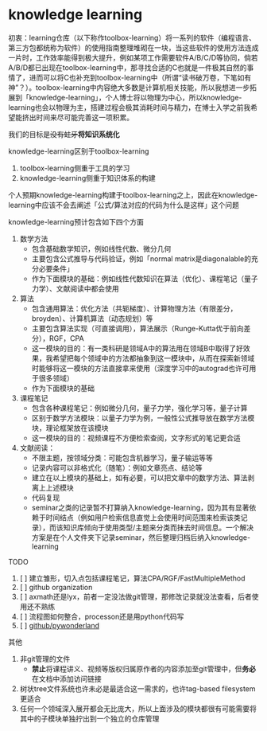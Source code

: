 # knowledge learning

初衷：learning仓库（以下称作toolbox-learning）将一系列的软件（编程语言、第三方包都统称为软件）的使用指南整理堆砌在一块，当这些软件的使用方法连成一片时，工作效率能得到极大提升，例如某项工作需要软件A/B/C/D等协同，倘若A/B/D都已出现在toolbox-learning中，那寻找合适的C也就是一件极其自然的事情了，进而可以将C也补充到toolbox-learning中（所谓“读书破万卷，下笔如有神”？）。toolbox-learning中内容绝大多数是计算机相关技能，所以我想进一步拓展到「knowledge-learning」，个人博士将以物理为中心，所以knowledge-learning也会以物理为主，搭建过程会极其消耗时间与精力，在博士入学之前我希望能挤出时间来尽可能完善这一项积累。

我们的目标是~~没有蛀牙~~**将知识系统化**

knowledge-learning区别于toolbox-learning

1. toolbox-learning侧重于工具的学习
2. knowledge-learning侧重于知识体系的构建

个人预期knowledge-learning构建于toolbox-learning之上，因此在knowledge-learning中应该不会去阐述「公式/算法对应的代码为什么是这样」这个问题

knowledge-learning预计包含如下四个方面

1. 数学方法
   * 包含基础数学知识，例如线性代数、微分几何
   * 主要包含公式推导与代码验证，例如「normal matrix是diagonalable的充分必要条件」
   * 作为下面模块的基础：例如线性代数知识在算法（优化）、课程笔记（量子力学）、文献阅读中都会使用
2. 算法
   * 包含通用算法：优化方法（共轭梯度）、计算物理方法（有限差分，broyden）、计算机算法（动态规划）等
   * 主要包含算法实现（可直接调用），算法展示（Runge-Kutta优于前向差分），RGF，CPA
   * 这一模块的目的：有一类科研是领域A中的算法用在领域B中取得了好效果，我希望把每个领域中的方法都抽象到这一模块中，从而在探索新领域时能够将这一模块的方法直接拿来使用（深度学习中的autograd也许可用于很多领域）
   * 作为下面模块的基础
3. 课程笔记
   * 包含各种课程笔记：例如微分几何，量子力学，强化学习等，量子计算
   * 区别于数学方法模块：以量子力学为例，一般性公式推导放在数学方法模块，理论框架放在该模块
   * 这一模块的目的：视频课程不方便检索查阅，文字形式的笔记更合适
4. 文献阅读：
   * 不限主题，按领域分类：可能包含机器学习，量子输运等等
   * 记录内容可以非格式化（随笔）：例如文章亮点、结论等
   * 建立在以上模块的基础上，如有必要，可以把文章中的数学方法、算法剥离上上述模块
   * 代码复现
   * seminar之类的记录暂不打算纳入knowledge-learning，因为其有显著依赖于时间结点（例如用户检索信息直觉上会使用时间范围来检索该类记录），而该知识库倾向于使用类型/主题来分类而抹去时间信息。一个解决方案是在个人文件夹下记录seminar，然后整理归档后纳入knowledge-learning

TODO

1. [ ] 建立雏形，切入点包括课程笔记，算法CPA/RGF/FastMultipleMethod
2. [ ] github organization
3. [ ] axmath还是lyx，前者一定没法做git管理，那修改记录就没法查看，后者使用还不熟练
4. [ ] 流程图如何整合，processon还是用python代码写
5. [ ] [github/pywonderland](https://github.com/neozhaoliang/pywonderland)

其他

1. 非git管理的文件
   * **禁止**将课程讲义、视频等版权归属原作者的内容添加至git管理中，但**务必**在文档中添加访问链接
2. 树状tree文件系统也许未必是最适合这一需求的，也许tag-based filesystem更适合
3. 任何一个领域深入展开都会无比庞大，所以上面涉及的模块都很有可能需要将其中的子模块单独拧出到一个独立的仓库管理
